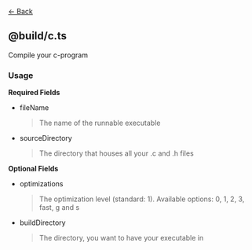 [<- Back](../index.md)

## @build/c.ts

Compile your c-program

### Usage

**Required Fields**

-   fileName

    > The name of the runnable executable

-   sourceDirectory

    > The directory that houses all your .c and .h files

**Optional Fields**

-   optimizations

    > The optimization level (standard: 1). Available options: 0, 1, 2, 3, fast, g and s

-   buildDirectory

    > The directory, you want to have your executable in